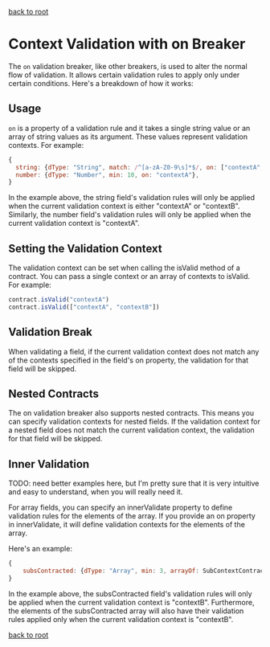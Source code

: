 [back to root](../../README.md#Documentation)

# Context Validation with on Breaker

The `on` validation breaker, like other breakers, is used to alter the normal flow of validation. 
It allows certain validation rules to apply only under certain conditions. Here's a breakdown of how it works:

## Usage

`on` is a property of a validation rule and it takes a single string value or an array of string values as its argument. 
These values represent validation contexts. For example:

```javascript
{
  string: {dType: "String", match: /^[a-zA-Z0-9\s]*$/, on: ["contextA", "contextB"]},
  number: {dType: "Number", min: 10, on: "contextA"},
}
```
In the example above, the string field's validation rules will only be applied when the current validation context is either "contextA" or "contextB". Similarly, the number field's validation rules will only be applied when the current validation context is "contextA".

## Setting the Validation Context

The validation context can be set when calling the isValid method of a contract. You can pass a single context or an array of contexts to isValid. For example:

```javascript
contract.isValid("contextA")
contract.isValid(["contextA", "contextB"])
```

## Validation Break
When validating a field, if the current validation context does not match any of the contexts specified in the field's on property, the validation for that field will be skipped.

## Nested Contracts

The on validation breaker also supports nested contracts. This means you can specify validation contexts for nested fields. If the validation context for a nested field does not match the current validation context, the validation for that field will be skipped.

## Inner Validation

TODO: need better examples here, but I'm pretty sure that it is very intuitive and easy to understand, when you will really need it.

For array fields, you can specify an innerValidate property to define validation rules for the elements of the array. If you provide an on property in innerValidate, it will define validation contexts for the elements of the array.

Here's an example:

```javascript
{
    subsContracted: {dType: "Array", min: 3, arrayOf: SubContextContract, allowBlank: false, on: "contextB", innerValidate: {on: "contextB"}},
}
```

In the example above, the subsContracted field's validation rules will only be applied when the current validation context is "contextB". Furthermore, the elements of the subsContracted array will also have their validation rules applied only when the current validation context is "contextB".

[back to root](../../README.md#Documentation)
